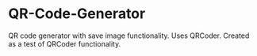 # QR-Code-Generator
QR code generator with save image functionality. Uses QRCoder. Created as a test of QRCoder functionality.
